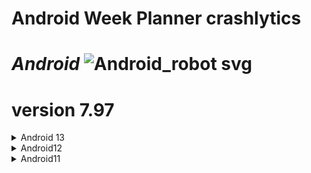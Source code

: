 # Android Week Planner crashlytics


# ***Android*** ![Android_robot svg](https://github.com/UserQA07/Week-Planner-/assets/144763744/5613d4b9-b88f-4c1f-84d3-6af9dae0e2ac)

# version 7.97
 <details>
  <summary>Android 13</summary>
   <ul>
<li>Galaxy S23 Ultra</li>
<li>Redmi Note 11 Pro</li>
<li>Galaxy Z Flip4</li>
<li>Galaxy A53 5G</li>
<li>Galaxy S23 FE</li>
<li>Galaxy S10 Lite</li>
<li>Galaxy M32</li>
<li>Redmi Note 11 Pro 5G</li>
<li>Galaxy A53 5G</li>
<li>Galaxy S21+ 5G</li>
<li>Galaxy Z Flip3 5G</li>
<li>Redmi Note 10 Pro</li>
<li>Galaxy A34 5G</li>
<li>Motorola Razr 2023</li>
<li>Galaxy S22</li>
<li>Galaxy S21 FE 5G</li>
<li>Galaxy A72</li>
<li>Note 30 Pro</li>
<li>Galaxy Tab A8</li>
   </ul>
  </details>
    
<details>
  <summary>Android12</summary>
  <ul>
<li>Xiaomi 11T</li>
<li>Realme 8 5G</li>
<li>Poco X3 NFC</li>
<li>Tecno</li>
<li>Galaxy A21s</li>
<li>Redmi Note 9</li>
<li>Reno 4Z 5G</li>
<li>A9</li>
<li>Galaxy M31</li>
  </ul>
</details>

<details>
  <summary>Android11</summary>
  <ul>
<li>Moto G(8) Power</li>
<li>Intel Gemini Lake Chromebook</li>
<li>Mi A3</li>
<li>Galaxy A70</li>
<li>Redmi 9A</li>
<li>Redmi Note 11 4G</li>
<li>Redmi Note 8 Pro</li>
<li>Redmi Note 8</li>
<li>Mi 11 Lite</li>
  </ul>
</details>

















  
</details>



